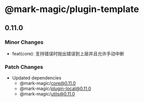 # @mark-magic/plugin-template

## 0.11.0

### Minor Changes

- feat(core): 支持错误时抛出错误到上层并且允许手动中断

### Patch Changes

- Updated dependencies
  - @mark-magic/core@0.11.0
  - @mark-magic/plugin-local@0.11.0
  - @mark-magic/utils@0.11.0
